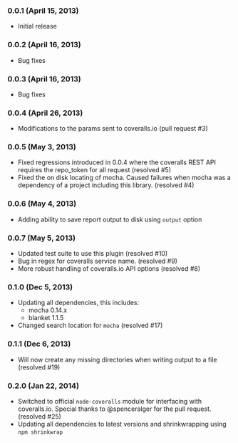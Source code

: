 ### 0.0.1 (April 15, 2013)

* Initial release

### 0.0.2 (April 16, 2013)

* Bug fixes

### 0.0.3 (April 16, 2013)

* Bug fixes

### 0.0.4 (April 26, 2013)

* Modifications to the params sent to coveralls.io (pull request #3)

### 0.0.5 (May 3, 2013)

* Fixed regressions introduced in 0.0.4 where the coveralls REST API requires the repo_token for all request (resolved #5)
* Fixed the on disk locating of mocha. Caused failures when mocha was a dependency of a project including this library. (resolved #4)

### 0.0.6 (May 4, 2013)

* Adding ability to save report output to disk using `output` option

### 0.0.7 (May 5, 2013)

* Updated test suite to use this plugin (resolved #10)
* Bug in regex for coveralls service name. (resolved #9)
* More robust handling of coveralls.io API options (resolved #8)

### 0.1.0 (Dec 5, 2013)

* Updating all dependencies, this includes:
  * mocha 0.14.x
  * blanket 1.1.5
* Changed search location for `mocha` (resolved #17)

### 0.1.1 (Dec 6, 2013)

* Will now create any missing directories when writing output to a file (resolved #19)

### 0.2.0 (Jan 22, 2014)

* Switched to official `node-coveralls` module for interfacing with coveralls.io.
  Special thanks to @spenceralger for the pull request. (resolved #25)
* Updating all dependencies to latest versions and shrinkwrapping using `npm shrinkwrap`

